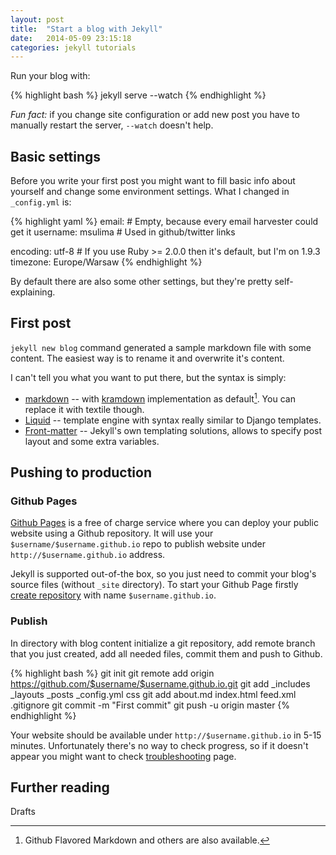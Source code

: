```yaml
---
layout: post
title:  "Start a blog with Jekyll"
date:   2014-05-09 23:15:18
categories: jekyll tutorials
---
```

Run your blog with:

{% highlight bash %}
jekyll serve --watch
{% endhighlight %}

_Fun fact:_ if you change site configuration or add new post you have to manually restart the server, `--watch` doesn't help.

## Basic settings

Before you write your first post you might want to fill basic info about yourself and change some environment settings. What I changed in `_config.yml` is:

{% highlight yaml %}
email: # Empty, because every email harvester could get it
username: msulima # Used in github/twitter links

encoding: utf-8 # If you use Ruby >= 2.0.0 then it's default, but I'm on 1.9.3
timezone: Europe/Warsaw
{% endhighlight %}

By default there are also some other settings, but they're pretty self-explaining.

## First post

`jekyll new blog` command generated a sample markdown file with some content. The easiest way is to rename it and overwrite it's content.

I can't tell you what you want to put there, but the syntax is simply:

* [markdown] -- with [kramdown] implementation as default[^markdown]. You can replace it with textile though.
* [Liquid] -- template engine with syntax really similar to Django templates.
* [Front-matter] -- Jekyll's own templating solutions, allows to specify post layout and some extra variables.

## Pushing to production

### Github Pages

[Github Pages][github-pages] is a free of charge service where you can deploy your public website using a Github repository. It will use your `$username/$username.github.io` repo to publish website under `http://$username.github.io` address.

Jekyll is supported out-of-the box, so you just need to commit your blog's source files (without `_site` directory). To start your Github Page firstly [create repository] with name `$username.github.io`.

### Publish

In directory with blog content initialize a git repository, add remote branch that you just created, add all needed files, commit them and push to Github.

{% highlight bash %}
git init
git remote add origin https://github.com/$username/$username.github.io.git
git add _includes _layouts _posts _config.yml css
git add about.md index.html feed.xml .gitignore
git commit -m "First commit"
git push -u origin master
{% endhighlight %}

Your website should be available under `http://$username.github.io` in 5-15 minutes. Unfortunately there's no way to check progress, so if it doesn't appear you might want to check [troubleshooting] page.

## Further reading

Drafts

[markdown]:     http://daringfireball.net/projects/markdown/
[kramdown]:     http://kramdown.gettalong.org/
[Liquid]:       http://docs.shopify.com/themes/liquid-basics
[Front-matter]: http://jekyllrb.com/docs/frontmatter/
[create repository]: https://github.com/new
[troubleshooting]: https://help.github.com/articles/troubleshooting-github-pages-build-failures
[github-pages]: https://help.github.com/articles/troubleshooting-github-pages-build-failures

[^markdown]: Github Flavored Markdown and others are also available.
